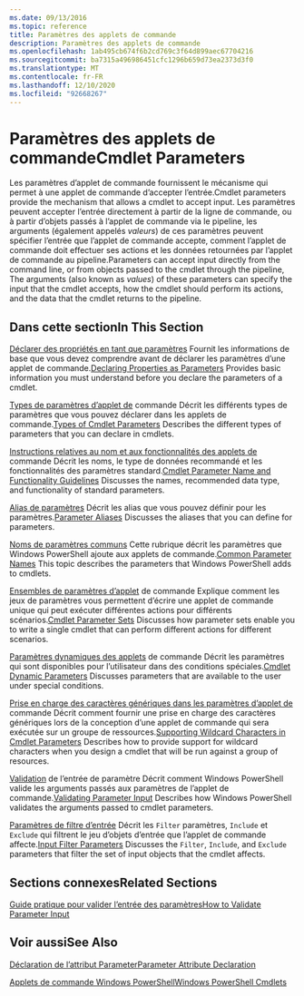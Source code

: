 ```yaml
---
ms.date: 09/13/2016
ms.topic: reference
title: Paramètres des applets de commande
description: Paramètres des applets de commande
ms.openlocfilehash: 1ab495cb674f6b2cd769c3f64d899aec67704216
ms.sourcegitcommit: ba7315a496986451cfc1296b659d73ea2373d3f0
ms.translationtype: MT
ms.contentlocale: fr-FR
ms.lasthandoff: 12/10/2020
ms.locfileid: "92668267"
---
```

# <a name="cmdlet-parameters"></a><span data-ttu-id="daf02-103">Paramètres des applets de commande</span><span class="sxs-lookup"><span data-stu-id="daf02-103">Cmdlet Parameters</span></span>

<span data-ttu-id="daf02-104">Les paramètres d’applet de commande fournissent le mécanisme qui permet à une applet de commande d’accepter l’entrée.</span><span class="sxs-lookup"><span data-stu-id="daf02-104">Cmdlet parameters provide the mechanism that allows a cmdlet to accept input.</span></span> <span data-ttu-id="daf02-105">Les paramètres peuvent accepter l’entrée directement à partir de la ligne de commande, ou à partir d’objets passés à l’applet de commande via le pipeline, les arguments (également appelés *valeurs*) de ces paramètres peuvent spécifier l’entrée que l’applet de commande accepte, comment l’applet de commande doit effectuer ses actions et les données retournées par l’applet de commande au pipeline.</span><span class="sxs-lookup"><span data-stu-id="daf02-105">Parameters can accept input directly from the command line, or from objects passed to the cmdlet through the pipeline, The arguments (also known as *values*) of these parameters can specify the input that the cmdlet accepts, how the cmdlet should perform its actions, and the data that the cmdlet returns to the pipeline.</span></span>

## <a name="in-this-section"></a><span data-ttu-id="daf02-106">Dans cette section</span><span class="sxs-lookup"><span data-stu-id="daf02-106">In This Section</span></span>

<span data-ttu-id="daf02-107">[Déclarer des propriétés en tant que paramètres](./declaring-properties-as-parameters.md) Fournit les informations de base que vous devez comprendre avant de déclarer les paramètres d’une applet de commande.</span><span class="sxs-lookup"><span data-stu-id="daf02-107">[Declaring Properties as Parameters](./declaring-properties-as-parameters.md) Provides basic information you must understand before you declare the parameters of a cmdlet.</span></span>

<span data-ttu-id="daf02-108">[Types de paramètres d’applet de](./types-of-cmdlet-parameters.md) commande Décrit les différents types de paramètres que vous pouvez déclarer dans les applets de commande.</span><span class="sxs-lookup"><span data-stu-id="daf02-108">[Types of Cmdlet Parameters](./types-of-cmdlet-parameters.md) Describes the different types of parameters that you can declare in cmdlets.</span></span>

<span data-ttu-id="daf02-109">[Instructions relatives au nom et aux fonctionnalités des applets de](./standard-cmdlet-parameter-names-and-types.md) commande Décrit les noms, le type de données recommandé et les fonctionnalités des paramètres standard.</span><span class="sxs-lookup"><span data-stu-id="daf02-109">[Cmdlet Parameter Name and Functionality Guidelines](./standard-cmdlet-parameter-names-and-types.md) Discusses the names, recommended data type, and functionality of standard parameters.</span></span>

<span data-ttu-id="daf02-110">[Alias de paramètres](./parameter-aliases.md) Décrit les alias que vous pouvez définir pour les paramètres.</span><span class="sxs-lookup"><span data-stu-id="daf02-110">[Parameter Aliases](./parameter-aliases.md) Discusses the aliases that you can define for parameters.</span></span>

<span data-ttu-id="daf02-111">[Noms de paramètres communs](./common-parameter-names.md) Cette rubrique décrit les paramètres que Windows PowerShell ajoute aux applets de commande.</span><span class="sxs-lookup"><span data-stu-id="daf02-111">[Common Parameter Names](./common-parameter-names.md) This topic describes the parameters that Windows PowerShell adds to cmdlets.</span></span>

<span data-ttu-id="daf02-112">[Ensembles de paramètres d’applet](./cmdlet-parameter-sets.md) de commande Explique comment les jeux de paramètres vous permettent d’écrire une applet de commande unique qui peut exécuter différentes actions pour différents scénarios.</span><span class="sxs-lookup"><span data-stu-id="daf02-112">[Cmdlet Parameter Sets](./cmdlet-parameter-sets.md) Discusses how parameter sets enable you to write a single cmdlet that can perform different actions for different scenarios.</span></span>

<span data-ttu-id="daf02-113">[Paramètres dynamiques des applets](./cmdlet-dynamic-parameters.md) de commande Décrit les paramètres qui sont disponibles pour l’utilisateur dans des conditions spéciales.</span><span class="sxs-lookup"><span data-stu-id="daf02-113">[Cmdlet Dynamic Parameters](./cmdlet-dynamic-parameters.md) Discusses parameters that are available to the user under special conditions.</span></span>

<span data-ttu-id="daf02-114">[Prise en charge des caractères génériques dans les paramètres d’applet de](./supporting-wildcard-characters-in-cmdlet-parameters.md) commande Décrit comment fournir une prise en charge des caractères génériques lors de la conception d’une applet de commande qui sera exécutée sur un groupe de ressources.</span><span class="sxs-lookup"><span data-stu-id="daf02-114">[Supporting Wildcard Characters in Cmdlet Parameters](./supporting-wildcard-characters-in-cmdlet-parameters.md) Describes how to provide support for wildcard characters when you design a cmdlet that will be run against a group of resources.</span></span>

<span data-ttu-id="daf02-115">[Validation](./validating-parameter-input.md) de l’entrée de paramètre Décrit comment Windows PowerShell valide les arguments passés aux paramètres de l’applet de commande.</span><span class="sxs-lookup"><span data-stu-id="daf02-115">[Validating Parameter Input](./validating-parameter-input.md) Describes how Windows PowerShell validates the arguments passed to cmdlet parameters.</span></span>

<span data-ttu-id="daf02-116">[Paramètres de filtre d’entrée](./input-filter-parameters.md) Décrit les `Filter` paramètres, `Include` et `Exclude` qui filtrent le jeu d’objets d’entrée que l’applet de commande affecte.</span><span class="sxs-lookup"><span data-stu-id="daf02-116">[Input Filter Parameters](./input-filter-parameters.md) Discusses the `Filter`, `Include`, and `Exclude` parameters that filter the set of input objects that the cmdlet affects.</span></span>

## <a name="related-sections"></a><span data-ttu-id="daf02-117">Sections connexes</span><span class="sxs-lookup"><span data-stu-id="daf02-117">Related Sections</span></span>

[<span data-ttu-id="daf02-118">Guide pratique pour valider l’entrée des paramètres</span><span class="sxs-lookup"><span data-stu-id="daf02-118">How to Validate Parameter Input</span></span>](./how-to-validate-parameter-input.md)

## <a name="see-also"></a><span data-ttu-id="daf02-119">Voir aussi</span><span class="sxs-lookup"><span data-stu-id="daf02-119">See Also</span></span>

[<span data-ttu-id="daf02-120">Déclaration de l’attribut Parameter</span><span class="sxs-lookup"><span data-stu-id="daf02-120">Parameter Attribute Declaration</span></span>](./parameter-attribute-declaration.md)

[<span data-ttu-id="daf02-121">Applets de commande Windows PowerShell</span><span class="sxs-lookup"><span data-stu-id="daf02-121">Windows PowerShell Cmdlets</span></span>](./cmdlet-overview.md)
